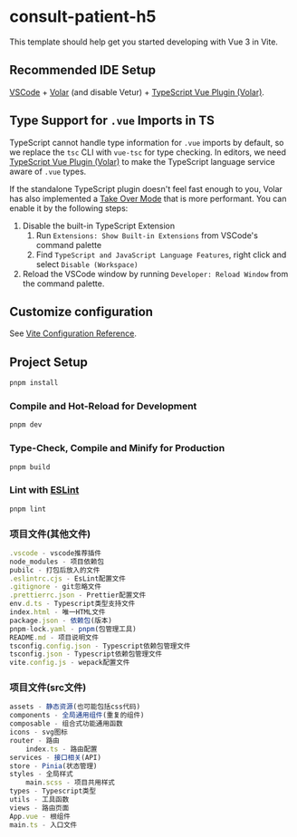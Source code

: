 # consult-patient-h5

This template should help get you started developing with Vue 3 in Vite.

## Recommended IDE Setup

[VSCode](https://code.visualstudio.com/) + [Volar](https://marketplace.visualstudio.com/items?itemName=Vue.volar) (and disable Vetur) + [TypeScript Vue Plugin (Volar)](https://marketplace.visualstudio.com/items?itemName=Vue.vscode-typescript-vue-plugin).

## Type Support for `.vue` Imports in TS

TypeScript cannot handle type information for `.vue` imports by default, so we replace the `tsc` CLI with `vue-tsc` for type checking. In editors, we need [TypeScript Vue Plugin (Volar)](https://marketplace.visualstudio.com/items?itemName=Vue.vscode-typescript-vue-plugin) to make the TypeScript language service aware of `.vue` types.

If the standalone TypeScript plugin doesn't feel fast enough to you, Volar has also implemented a [Take Over Mode](https://github.com/johnsoncodehk/volar/discussions/471#discussioncomment-1361669) that is more performant. You can enable it by the following steps:

1. Disable the built-in TypeScript Extension
    1) Run `Extensions: Show Built-in Extensions` from VSCode's command palette
    2) Find `TypeScript and JavaScript Language Features`, right click and select `Disable (Workspace)`
2. Reload the VSCode window by running `Developer: Reload Window` from the command palette.

## Customize configuration

See [Vite Configuration Reference](https://vitejs.dev/config/).

## Project Setup

```sh
pnpm install
```

### Compile and Hot-Reload for Development

```sh
pnpm dev
```

### Type-Check, Compile and Minify for Production

```sh
pnpm build
```

### Lint with [ESLint](https://eslint.org/)

```sh
pnpm lint
```
### 项目文件(其他文件)
```typescript
.vscode - vscode推荐插件
node_modules - 项目依赖包
pubilc - 打包后放入的文件
.eslintrc.cjs - EsLint配置文件
.gitignore - git忽略文件
.prettierrc.json - Prettier配置文件
env.d.ts - Typescript类型支持文件
index.html - 唯一HTML文件
package.json - 依赖包(版本)
pnpm-lock.yaml - pnpm(包管理工具)
README.md - 项目说明文件
tsconfig.config.json - Typescript依赖包管理文件
tsconfig.json - Typescript依赖包管理文件
vite.config.js - wepack配置文件
```
### 项目文件(src文件)
```typescript
assets - 静态资源(也可能包括css代码)
components - 全局通用组件(重复的组件)
composable - 组合式功能通用函数
icons - svg图标
router - 路由
    index.ts - 路由配置
services - 接口相关(API)
store - Pinia(状态管理)
styles - 全局样式
    main.scss - 项目共用样式
types - Typescript类型
utils - 工具函数
views - 路由页面
App.vue - 根组件
main.ts - 入口文件
```

